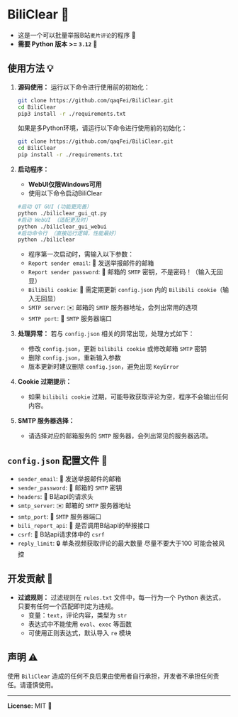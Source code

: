 # BiliClear 🎯
- 这是一个可以批量举报B站`麦片评论`的程序 🚨
- **需要 Python 版本 >= `3.12`** 🐍

## 使用方法 💡
1. **源码使用：**
   运行以下命令进行使用前的初始化：

   ```bash
   git clone https://github.com/qaqFei/BiliClear.git
   cd BiliClear
   pip3 install -r ./requirements.txt
   ```
   如果是多Python环境，请运行以下命令进行使用前的初始化：
   ```bash
   git clone https://github.com/qaqFei/BiliClear.git
   cd BiliClear
   pip install -r ./requirements.txt
   ```

2. **启动程序：**
   - **WebUI仅限Windows可用**
   - 使用以下命令启动BiliClear
   ```bash
   #启动 QT GUI (功能更完善）
   python ./biliclear_gui_qt.py
   #启动 WebUI （适配更及时）
   python ./biliclear_gui_webui
   #启动命令行 （直接运行逻辑，性能最好）
   python ./biliclear
   ```
   - 程序第一次启动时，需输入以下参数：
    - `Report sender email`: 📧 发送举报邮件的邮箱
    - `Report sender password`: 🔑 邮箱的 `SMTP` 密钥，不是密码！（输入无回显）
    - `Bilibili cookie`: 🍪 需定期更新 `config.json` 内的 `Bilibili cookie`（输入无回显）
    - `SMTP server`: ✉️ 邮箱的 `SMTP` 服务器地址，会列出常用的选项
    - `SMTP port`: 🚪 `SMTP` 服务器端口

3. **处理异常：**
   若与 `config.json` 相关的异常出现，处理方式如下：
   - 修改 `config.json`，更新 `bilibili cookie` 或修改邮箱 `SMTP` 密钥
   - 删除 `config.json`，重新输入参数
   - 版本更新时建议删除 `config.json`，避免出现 `KeyError`

4. **Cookie 过期提示：**
   - 如果 `bilibili cookie` 过期，可能导致获取评论为空，程序不会输出任何内容。

5. **SMTP 服务器选择：**
   - 请选择对应的邮箱服务的 `SMTP` 服务器，会列出常见的服务器选项。

## `config.json` 配置文件 📝
- `sender_email`: 📧 发送举报邮件的邮箱
- `sender_password`: 🔑 邮箱的 `SMTP` 密钥
- `headers`: 📨 B站api的请求头
- `smtp_server`: ✉️ 邮箱的 `SMTP` 服务器地址
- `smtp_port`: 🚪 `SMTP` 服务器端口
- `bili_report_api`: 📡 是否调用B站api的举报接口
- `csrf`: 🔐 B站api请求体中的 `csrf`
- `reply_limit`: 🔒 单条视频获取评论的最大数量 尽量不要大于100 可能会被风控

## 开发贡献 🤝
- **过滤规则：**
  过滤规则在 `rules.txt` 文件中，每一行为一个 Python 表达式，只要有任何一个匹配即判定为违规。
  - 变量：`text`，评论内容，类型为 `str`
  - 表达式中不能使用 `eval`、`exec` 等函数
  - 可使用正则表达式，默认导入 `re` 模块

## 声明 ⚠️
使用 `BiliClear` 造成的任何不良后果由使用者自行承担，开发者不承担任何责任。请谨慎使用。

---

**License:** MIT 📄
